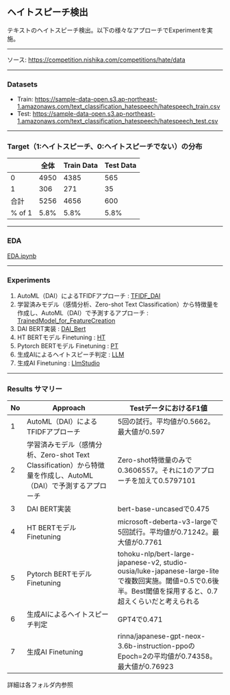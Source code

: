 ## ヘイトスピーチ検出
テキストのヘイトスピーチ検出。以下の様々なアプローチでExperimentを実施。

***
ソース: https://competition.nishika.com/competitions/hate/data

***
### Datasets
- Train: https://sample-data-open.s3.ap-northeast-1.amazonaws.com/text_classification_hatespeech/hatespeech_train.csv
- Test: https://sample-data-open.s3.ap-northeast-1.amazonaws.com/text_classification_hatespeech/hatespeech_test.csv

***
### Target（1:ヘイトスピーチ、0:ヘイトスピーチでない）の分布
|       | 全体 | Train Data | Test Data |
|-------|------|------------|-----------|
| 0 | 4950 | 4385       | 565       |
| 1  | 306  | 271        | 35        |
| 合計  | 5256 | 4656       | 600       |
| % of 1 | 5.8% | 5.8%       | 5.8%      |
  
***
### EDA
[EDA.ipynb](EDA.ipynb)
  
***
### Experiments
1. AutoML（DAI）によるTFIDFアプローチ : [TFIDF_DAI](./TFIDF_DAI)
2. 学習済みモデル（感情分析、Zero-shot Text Classification）から特徴量を作成し、AutoML（DAI）で予測するアプローチ : [TrainedModel_for_FeatureCreation](./TrainedModel_for_FeatureCreation)
3. DAI BERT実装 : [DAI_Bert](./DAI_Bert)
4. HT BERTモデル Finetuning : [HT](./HT)
5. Pytorch BERTモデル Finetuning : [PT](./PT)
6. 生成AIによるヘイトスピーチ判定 : [LLM](./LLM)
7. 生成AI Finetuning : [LlmStudio](./LlmStudio)

***
### Results サマリー

| No | Approach | TestデータにおけるF1値 |
|----|----------|----------------------|
| 1  | AutoML（DAI）によるTFIDFアプローチ | 5回の試行。平均値が0.5662。最大値が0.597 |
| 2  | 学習済みモデル（感情分析、Zero-shot Text Classification）から特徴量を作成し、AutoML（DAI）で予測するアプローチ | Zero-shot特徴量のみで0.3606557。それに1のアプローチを加えて0.5797101 |
| 3  | DAI BERT実装 | bert-base-uncasedで0.475 |
| 4  | HT BERTモデル Finetuning | microsoft-deberta-v3-largeで5回試行。平均値が0.71242。最大値が0.7761 |
| 5  | Pytorch BERTモデル Finetuning | tohoku-nlp/bert-large-japanese-v2, studio-ousia/luke-japanese-large-liteで複数回実施。閾値=0.5で0.6後半。Best閾値を採用すると、0.7超えくらいだと考えられる |
| 6  | 生成AIによるヘイトスピーチ判定 | GPT4で0.471 |
| 7  | 生成AI Finetuning | rinna/japanese-gpt-neox-3.6b-instruction-ppoのEpoch=2の平均値が0.74358。最大値が0.76923 |


詳細は各フォルダ内参照


